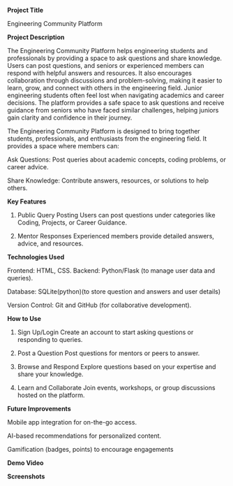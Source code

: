 **Project Title**

Engineering Community Platform


**Project Description**

The Engineering Community Platform helps engineering students and professionals by providing a space to ask questions and share knowledge. Users can post questions, and seniors or experienced members can respond with helpful answers and resources. It also encourages collaboration through discussions and problem-solving, making it easier to learn, grow, and connect with others in the engineering field.
Junior engineering students often feel lost when navigating academics and career decisions. The platform provides a safe space to ask questions and receive guidance from seniors who have faced similar challenges, helping juniors gain clarity and confidence in their journey.

The Engineering Community Platform is designed to bring together students, professionals, and enthusiasts from the engineering field. It provides a space where members can:

Ask Questions: Post queries about academic concepts, coding problems, or career advice.

Share Knowledge: Contribute answers, resources, or solutions to help others.


**Key Features**

1. Public Query Posting
Users can post questions under categories like Coding, Projects, or Career Guidance.


2. Mentor Responses
Experienced members provide detailed answers, advice, and resources.



**Technologies Used**

Frontend: HTML, CSS.
Backend: Python/Flask (to manage user data and queries).

Database: SQLite(python)(to store question and answers and user details)

Version Control: Git and GitHub (for collaborative development).


**How to Use**

1. Sign Up/Login
Create an account to start asking questions or responding to queries.


2. Post a Question
Post questions for mentors or peers to answer.


3. Browse and Respond
Explore questions based on your expertise and share your knowledge.


4. Learn and Collaborate
Join events, workshops, or group discussions hosted on the platform.



**Future Improvements**

Mobile app integration for on-the-go access.

AI-based recommendations for personalized content.

Gamification (badges, points) to encourage engagements

**Demo Video**


**Screenshots**